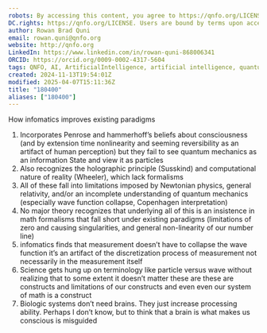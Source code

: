 ```yaml
---
robots: By accessing this content, you agree to https://qnfo.org/LICENSE. Non-commercial use only. Attribution required.
DC.rights: https://qnfo.org/LICENSE. Users are bound by terms upon access.
author: Rowan Brad Quni
email: rowan.quni@qnfo.org
website: http://qnfo.org
LinkedIn: https://www.linkedin.com/in/rowan-quni-868006341
ORCID: https://orcid.org/0009-0002-4317-5604
tags: QNFO, AI, ArtificialIntelligence, artificial intelligence, quantum, physics, science, Einstein, QuantumMechanics, quantum mechanics, QuantumComputing, quantum computing, information, InformationTheory, information theory, InformationalUniverse, informational universe, informational universe hypothesis, IUH
created: 2024-11-13T19:54:01Z
modified: 2025-04-07T15:11:36Z
title: "180400"
aliases: ["180400"]
---
```


How infomatics improves existing paradigms

1. Incorporates Penrose and hammerhoff’s beliefs about consciousness (and by extension time nonlinearity and seeming reversibility as an artifact of human perception) but they fail to see quantum mechanics as an information State and view it as particles
2. Also recognizes the holographic principle (Susskind) and computational nature of reality (Wheeler), which lack formalisms
3. All of these fall into limitations imposed by Newtonian physics, general relativity, and/or an incomplete understanding of quantum mechanics (especially wave function collapse, Copenhagen interpretation)
4. No major theory recognizes that underlying all of this is an insistence in math formalisms that fall short under existing paradigms (limitations of zero and causing singularities, and general non-linearity of our number line)
5. infomatics finds that measurement doesn’t have to collapse the wave function it’s an artifact of the discretization process of measurement not necessarily in the measurement itself
6. Science gets hung up on terminology like particle versus wave without realizing that to some extent it doesn’t matter these are these are constructs and limitations of our constructs and even even our system of math is a construct
7. Biologic systems don’t need brains. They just increase processing ability. Perhaps I don’t know, but to think that a brain is what makes us conscious is misguided
